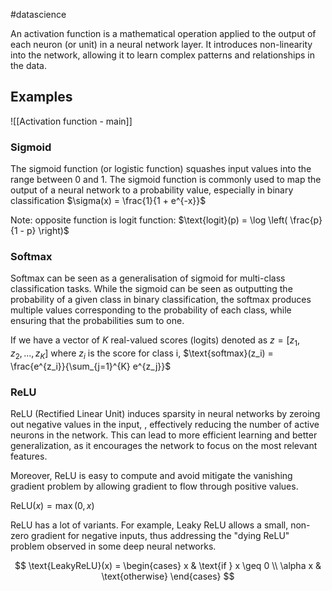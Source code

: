 #datascience

An activation function is a mathematical operation applied to the output of each neuron (or unit) in a neural network layer. It introduces non-linearity into the network, allowing it to learn complex patterns and relationships in the data.

## Examples

![[Activation function - main]]

### Sigmoid

The sigmoid function (or logistic function) squashes input values into the range between 0 and 1.
The sigmoid function is commonly used to map the output of a neural network to a probability value, especially in binary classification
$\sigma(x) = \frac{1}{1 + e^{-x}}$

Note: opposite function is logit function: $\text{logit}(p) = \log \left( \frac{p}{1 - p} \right)$

### Softmax

Softmax can be seen as a generalisation of sigmoid for multi-class classification tasks.
While the sigmoid can be seen as outputting the probability of a given class in binary classification, the softmax produces multiple values corresponding to the probability of each class, while ensuring that the probabilities sum to one.

If we have a vector of $K$ real-valued scores (logits) denoted as $z = [z_1, z_2, ..., z_K]$ where $z_i$ is the score for class i, $\text{softmax}(z_i) = \frac{e^{z_i}}{\sum_{j=1}^{K} e^{z_j}}$

### ReLU

ReLU (Rectified Linear Unit) induces sparsity in neural networks by zeroing out negative values in the input, , effectively reducing the number of active neurons in the network. This can lead to more efficient learning and better generalization, as it encourages the network to focus on the most relevant features.

Moreover, ReLU is easy to compute and avoid mitigate the vanishing gradient problem by allowing gradient to flow through positive values.

$\text{ReLU}(x) = \max(0, x)$

ReLU has a lot of variants. For example, Leaky ReLU allows a small, non-zero gradient for negative inputs, thus addressing the "dying ReLU" problem observed in some deep neural networks.

$$
\text{LeakyReLU}(x) = \begin{cases}
x & \text{if } x \geq 0 \\
\alpha x & \text{otherwise}
\end{cases}
$$

